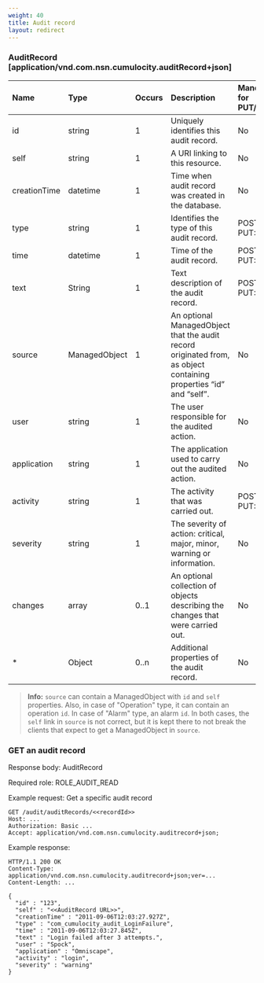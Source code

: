 ```yaml
---
weight: 40
title: Audit record
layout: redirect
---
```


### AuditRecord [application/vnd.com.nsn.cumulocity.auditRecord+json]

<table>
<colgroup>
<col style="width: 20%;">
<col style="width: 20%;">
<col style="width: 6%;">
<col style="width: 34%;">
<col style="width: 20%;">
</colgroup>
<thead>
<tr>
<th align="left">Name</th>
<th align="left">Type</th>
<th align="left">Occurs</th>
<th align="left">Description</th>
<th align="left">Mandatory for PUT/POST</th>
</tr>
</thead>
<tbody>
<tr>
<td align="left">id</td>
<td align="left">string</td>
<td align="left">1</td>
<td align="left">Uniquely identifies this audit record.</td>
<td align="left">No</td>
</tr>
<tr>
<td align="left">self</td>
<td align="left">string</td>
<td align="left">1</td>
<td align="left">A URI linking to this resource.</td>
<td align="left">No</td>
</tr>
<tr>
<td align="left">creationTime</td>
<td align="left">datetime</td>
<td align="left">1</td>
<td align="left">Time when audit record was created in the database.</td>
<td align="left">No</td>
</tr>
<tr>
<td align="left">type</td>
<td align="left">string</td>
<td align="left">1</td>
<td align="left">Identifies the type of this audit record.</td>
<td align="left">POST: Yes<br>PUT: No</td>
</tr>
<tr>
<td align="left">time</td>
<td align="left">datetime</td>
<td align="left">1</td>
<td align="left">Time of the audit record.</td>
<td align="left">POST: Yes<br>PUT: No</td>
</tr>
<tr>
<td align="left">text</td>
<td align="left">String</td>
<td align="left">1</td>
<td align="left">Text description of the audit record.</td>
<td align="left">POST: Yes<br>PUT: No</td>
</tr>
<tr>
<td align="left">source</td>
<td align="left">ManagedObject</td>
<td align="left">1</td>
<td align="left">An optional ManagedObject that the audit record originated from, as object containing properties “id” and “self”.</td>
<td align="left">No</td>
</tr>
<tr>
<td align="left">user</td>
<td align="left">string</td>
<td align="left">1</td>
<td align="left">The user responsible for the audited action.</td>
<td align="left">No</td>
</tr>
<tr>
<td align="left">application</td>
<td align="left">string</td>
<td align="left">1</td>
<td align="left">The application used to carry out the audited action.</td>
<td align="left">No</td>
</tr>
<tr>
<td align="left">activity</td>
<td align="left">string</td>
<td align="left">1</td>
<td align="left">The activity that was carried out.</td>
<td align="left">POST: Yes<br>PUT: No</td>
</tr>
<tr>
<td align="left">severity</td>
<td align="left">string</td>
<td align="left">1</td>
<td align="left">The severity of action: critical, major, minor, warning or information.</td>
<td align="left">No</td>
</tr>
<tr>
<td align="left">changes</td>
<td align="left">array</td>
<td align="left">0..1</td>
<td align="left">An optional collection of objects describing the changes that were carried out.</td>
<td align="left">No</td>
</tr>
<tr>
<td align="left">*</td>
<td align="left">Object</td>
<td align="left">0..n</td>
<td align="left">Additional properties of the audit record.</td>
<td align="left">No</td>
</tr>
</tbody>
</table>

> **Info:** `source` can contain a ManagedObject with `id` and `self` properties. Also, in case of "Operation" type, it can contain an operation `id`. In case of "Alarm" type, an alarm `id`.
In both cases, the `self` link in `source` is not correct, but it is kept there to not break the clients that expect to get a ManagedObject in `source`.

### GET an audit record

Response body: AuditRecord

Required role: ROLE\_AUDIT\_READ

Example request: Get a specific audit record

	GET /audit/auditRecords/<<recordId>>
	Host: ...
	Authorization: Basic ...
	Accept: application/vnd.com.nsn.cumulocity.auditrecord+json;

Example response:

    HTTP/1.1 200 OK
    Content-Type: application/vnd.com.nsn.cumulocity.auditrecord+json;ver=...
    Content-Length: ...

    {
      "id" : "123",
      "self" : "<<AuditRecord URL>>",
      "creationTime" : "2011-09-06T12:03:27.927Z",
      "type" : "com_cumulocity_audit_LoginFailure",
      "time" : "2011-09-06T12:03:27.845Z",
      "text" : "Login failed after 3 attempts.",
      "user" : "Spock",
      "application" : "Omniscape",
      "activity" : "login",
      "severity" : "warning"
    }
